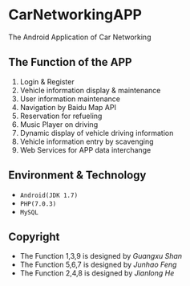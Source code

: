 # CarNetworkingAPP
The Android Application of Car Networking


## The Function of the APP

1. Login & Register
2. Vehicle information display & maintenance
3. User information maintenance
4. Navigation by Baidu Map API
5. Reservation for refueling 
6. Music Player on driving
7. Dynamic display of vehicle driving information
8. Vehicle information entry by scavenging
9. Web Services for APP data interchange


## Environment & Technology
- `Android(JDK 1.7)`
- `PHP(7.0.3)`
- `MySQL`

## Copyright

- The Function 1,3,9 is designed by _Guangxu Shan_
- The Function 5,6,7 is designed by _Junhao Feng_
- The Function 2,4,8 is designed by _Jianlong He_
